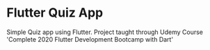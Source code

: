 # Flutter Quiz App 
Simple Quiz app using Flutter. Project taught through Udemy Course 'Complete 2020 Flutter Development Bootcamp with Dart'